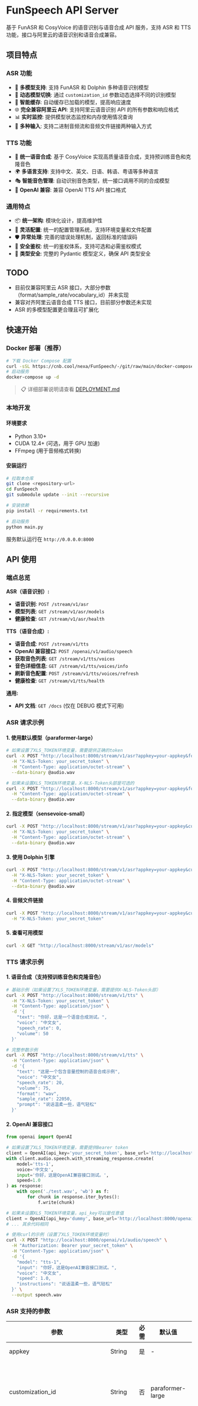 # FunSpeech API Server

基于 FunASR 和 CosyVoice 的语音识别与语音合成 API 服务，支持 ASR 和 TTS 功能，接口与阿里云的语音识别和语音合成兼容。

## 项目特点

### ASR 功能

- 🚀 **多模型支持**: 支持 FunASR 和 Dolphin 多种语音识别模型
- 🔄 **动态模型切换**: 通过 `customization_id` 参数动态选择不同的识别模型
- 💾 **智能缓存**: 自动缓存已加载的模型，提高响应速度
- 🌐 **完全兼容阿里云 API**: 支持阿里云语音识别 API 的所有参数和响应格式
- 📊 **实时监控**: 提供模型状态监控和内存使用情况查询
- 📱 **多种输入**: 支持二进制音频流和音频文件链接两种输入方式

### TTS 功能

- 🎵 **统一语音合成**: 基于 CosyVoice 实现高质量语音合成，支持预训练音色和克隆音色
- 🌍 **多语言支持**: 支持中文、英文、日语、韩语、粤语等多种语言
- 🎭 **智能音色管理**: 自动识别音色类型，统一接口调用不同的合成模型
- 🔗 **OpenAI 兼容**: 兼容 OpenAI TTS API 接口格式

### 通用特点

- 📦 **统一架构**: 模块化设计，提高维护性
- 🔧 **灵活配置**: 统一的配置管理系统，支持环境变量和文件配置
- 🛡️ **异常处理**: 完善的错误处理机制，返回标准的错误码
- 🔐 **安全鉴权**: 统一的鉴权体系，支持可选和必需鉴权模式
- 📝 **类型安全**: 完整的 Pydantic 模型定义，确保 API 类型安全

## TODO

- 目前仅兼容阿里云 ASR 接口，大部分参数（format/sample_rate/vocabulary_id）并未实现
- 兼容对齐阿里云语音合成 TTS 接口，目前部分参数还未实现
- ASR 的多模型配置更合理且可扩展化

## 快速开始

### Docker 部署（推荐）

```bash
# 下载 Docker Compose 配置
curl -sSL https://cnb.cool/nexa/FunSpeech/-/git/raw/main/docker-compose.yml -o docker-compose.yml
# 启动服务
docker-compose up -d
```

> 📋 详细部署说明请查看 [DEPLOYMENT.md](./DEPLOYMENT.md)

### 本地开发

#### 环境要求

- Python 3.10+
- CUDA 12.4+ (可选，用于 GPU 加速)
- FFmpeg (用于音频格式转换)

#### 安装运行

```bash
# 拉取本仓库
git clone <repository-url>
cd FunSpeech
git submodule update --init --recursive

# 安装依赖
pip install -r requirements.txt

# 启动服务
python main.py
```

服务默认运行在 `http://0.0.0.0:8000`

## API 使用

### 端点总览

**ASR（语音识别）:**

- **语音识别**: `POST /stream/v1/asr`
- **模型列表**: `GET /stream/v1/asr/models`
- **健康检查**: `GET /stream/v1/asr/health`

**TTS（语音合成）:**

- **语音合成**: `POST /stream/v1/tts`
- **OpenAI 兼容接口**: `POST /openai/v1/audio/speech`
- **获取音色列表**: `GET /stream/v1/tts/voices`
- **音色详细信息**: `GET /stream/v1/tts/voices/info`
- **刷新音色配置**: `POST /stream/v1/tts/voices/refresh`
- **健康检查**: `GET /stream/v1/tts/health`

**通用:**

- **API 文档**: `GET /docs` (仅在 DEBUG 模式下可用)

### ASR 请求示例

#### 1. 使用默认模型（paraformer-large）

```bash
# 如果设置了XLS_TOKEN环境变量，需要提供正确的token
curl -X POST "http://localhost:8000/stream/v1/asr?appkey=your-appkey&format=wav&sample_rate=16000&enable_punctuation_prediction=true" \
  -H "X-NLS-Token: your_secret_token" \
  -H "Content-Type: application/octet-stream" \
  --data-binary @audio.wav

# 如果未设置XLS_TOKEN环境变量，X-NLS-Token头部是可选的
curl -X POST "http://localhost:8000/stream/v1/asr?appkey=your-appkey&format=wav&sample_rate=16000" \
  -H "Content-Type: application/octet-stream" \
  --data-binary @audio.wav
```

#### 2. 指定模型（sensevoice-small）

```bash
curl -X POST "http://localhost:8000/stream/v1/asr?appkey=your-appkey&customization_id=sensevoice-small&format=wav" \
  -H "X-NLS-Token: your_secret_token" \
  -H "Content-Type: application/octet-stream" \
  --data-binary @audio.wav
```

#### 3. 使用 Dolphin 引擎

```bash
curl -X POST "http://localhost:8000/stream/v1/asr?appkey=your-appkey&customization_id=dolphin-small&dolphin_lang_sym=zh&dolphin_region_sym=BEIJING" \
  -H "X-NLS-Token: your_secret_token" \
  -H "Content-Type: application/octet-stream" \
  --data-binary @audio.wav
```

#### 4. 音频文件链接

```bash
curl -X POST "http://localhost:8000/stream/v1/asr?appkey=your-appkey&customization_id=dolphin-small&audio_address=https://example.com/audio.wav" \
  -H "X-NLS-Token: your_secret_token"
```

#### 5. 查看可用模型

```bash
curl -X GET "http://localhost:8000/stream/v1/asr/models"
```

### TTS 请求示例

#### 1. 语音合成（支持预训练音色和克隆音色）

```bash
# 基础示例（如果设置了XLS_TOKEN环境变量，需要提供X-NLS-Token头部）
curl -X POST "http://localhost:8000/stream/v1/tts" \
  -H "X-NLS-Token: your_secret_token" \
  -H "Content-Type: application/json" \
  -d '{
    "text": "你好，这是一个语音合成测试。",
    "voice": "中文女",
    "speech_rate": 0,
    "volume": 50
  }'

# 完整参数示例
curl -X POST "http://localhost:8000/stream/v1/tts" \
  -H "Content-Type: application/json" \
  -d '{
    "text": "这是一个包含音量控制的语音合成示例",
    "voice": "中文女",
    "speech_rate": 20,
    "volume": 75,
    "format": "wav",
    "sample_rate": 22050,
    "prompt": "说话温柔一些，语气轻松"
  }'
```

#### 2. OpenAI 兼容接口

```python
from openai import OpenAI

# 如果设置了XLS_TOKEN环境变量，需要提供Bearer token
client = OpenAI(api_key='your_secret_token', base_url='http://localhost:8000/openai/v1')
with client.audio.speech.with_streaming_response.create(
    model='tts-1',
    voice='中文女',
    input='你好，这是OpenAI兼容接口测试。',
    speed=1.0
) as response:
    with open('./test.wav', 'wb') as f:
        for chunk in response.iter_bytes():
            f.write(chunk)

# 如果未设置XLS_TOKEN环境变量，api_key可以是任意值
client = OpenAI(api_key='dummy', base_url='http://localhost:8000/openai/v1')
# ... 其余代码相同
```

```bash
# 使用curl的示例（设置了XLS_TOKEN环境变量时）
curl -X POST "http://localhost:8000/openai/v1/audio/speech" \
  -H "Authorization: Bearer your_secret_token" \
  -H "Content-Type: application/json" \
  -d '{
    "model": "tts-1",
    "input": "你好，这是OpenAI兼容接口测试。",
    "voice": "中文女",
    "speed": 1.0,
    "instructions": "说话温柔一些，语气轻松"
  }' \
  --output speech.wav
```

### ASR 支持的参数

| 参数                              | 类型    | 必需 | 默认值           | 描述                                                            |
| --------------------------------- | ------- | ---- | ---------------- | --------------------------------------------------------------- |
| appkey                            | String  | 是   | -                | 应用 Appkey                                                     |
| customization_id                  | String  | 否   | paraformer-large | ASR 模型 ID，可通过 /models 接口查看可用模型                    |
| format                            | String  | 否   | -                | 音频格式 (pcm, wav, opus, speex, amr, mp3, aac, m4a, flac, ogg) |
| sample_rate                       | Integer | 否   | 16000            | 音频采样率 (8000, 16000, 22050, 44100, 48000)                   |
| vocabulary_id                     | String  | 否   | -                | 热词表 (待实现) ID                                              |
| enable_punctuation_prediction     | Boolean | 否   | false            | 是否添加标点                                                    |
| enable_inverse_text_normalization | Boolean | 否   | false            | 中文数字转阿拉伯数字                                            |
| enable_voice_detection            | Boolean | 否   | false            | 是否启用语音检测                                                |
| disfluency                        | Boolean | 否   | false            | 过滤语气 (待实现) 词                                            |
| audio_address                     | String  | 否   | -                | 音频文件下载链接                                                |
| dolphin_lang_sym                  | String  | 否   | zh               | Dolphin 引擎语言符号                                            |
| dolphin_region_sym                | String  | 否   | SHANGHAI         | Dolphin 引擎区域符号                                            |

### TTS 支持的参数

#### 语音合成 (`/stream/v1/tts`)

| 参数        | 类型    | 必需 | 描述                                                                |
| ----------- | ------- | ---- | ------------------------------------------------------------------- |
| text        | String  | 是   | 待合成的文本                                                        |
| format      | String  | 否   | 音频编码格式 (pcm, wav, opus, speex, amr, mp3, aac, m4a, flac, ogg) |
| sample_rate | Integer | 否   | 音频采样率 (8000, 16000, 22050, 44100, 48000)                       |
| voice       | String  | 否   | 音色名称，支持预训练音色（中文女、中文男等）和克隆音色              |
| speech_rate | Float   | 否   | 语速 (-500~500，0 为正常语速，负值为减速，正值为加速)               |
| volume      | Integer | 否   | 音量大小 (0~100，默认值 50)                                         |
| prompt      | String  | 否   | 音色指导文本，用于指导 TTS 模型的音色生成风格                       |

**预训练音色**: 中文女, 中文男, 日语男, 粤语女, 英文女, 英文男, 韩语女  
**克隆音色**: 通过音色管理工具添加的自定义音色

#### OpenAI 兼容接口 (`/openai/v1/audio/speech`)

| 参数            | 类型   | 必需 | 描述                              |
| --------------- | ------ | ---- | --------------------------------- |
| input           | String | 是   | 待合成的文本                      |
| voice           | String | 是   | 音色名称或参考音频路径            |
| speed           | Float  | 否   | 语速 (0.5-2.0)                    |
| model           | String | 否   | 模型名称 (兼容参数，固定为 tts-1) |
| response_format | String | 否   | 响应格式 (固定为 wav)             |
| instructions    | String | 否   | 音色指导文本，等同于 prompt 参数  |

### 支持的音色列表

#### 预训练音色（内置）

- **中文女**: 温柔甜美的中文女性音色
- **中文男**: 深沉稳重的中文男性音色
- **英文女**: 清晰自然的英文女性音色
- **英文男**: 低沉磁性的英文男性音色
- **日语男**: 标准的日语男性音色
- **韩语女**: 清新可爱的韩语女性音色
- **粤语女**: 地道的粤语女性音色

#### 克隆音色（可扩展）

克隆音色需要通过音色管理工具添加，步骤如下：

1. **准备音频和文本文件**：将参考音频文件（`.wav`）和对应的文本文件（`.txt`）放在 `app/services/tts/clone/` 目录下
2. **运行音色管理工具**：`python -m app.services.tts.clone.voice_manager --add <音色名称>`
3. **验证音色可用性**：`GET /stream/v1/tts/voices` 查看音色列表

**注意**：音色名称不能与预训练音色重名，音频文件建议长度为 3-15 秒，音质清晰无噪音。

### Prompt/Instructions 参数说明

#### 功能说明

`prompt`（常规接口）和 `instructions`（OpenAI 兼容接口）参数用于指导 TTS 模型的音色生成风格，两者功能完全相同。

> ⚠️ 目前该参数仅能适用于 **克隆音色**（CosyVoice2），预设音色（SFT）不适用。

#### 使用场景

- **情感控制**: "说话温柔一些" / "语气激动一些" / "说话轻松随意"
- **语速节奏**: "说话慢一点" / "说话节奏明快一些"
- **语调风格**: "用播音腔" / "用朗读的语调" / "像讲故事一样"
- **音色特点**: "声音低沉一些" / "声音甜美一些"

#### 使用建议

1. **简洁明确**: 指导文本应简洁明确，避免过于复杂的描述
2. **中文描述**: 推荐使用中文描述，效果更好
3. **合理长度**: 建议控制在 50 字以内，最长不超过 500 字
4. **适用音色**: 对克隆音色效果更明显，预训练音色也有一定效果

#### 示例

```json
{
  "text": "欢迎来到我们的语音服务平台",
  "voice": "中文女",
  "prompt": "说话温柔一些，像客服一样亲切"
}
```

```json
{
  "input": "今天天气真不错，适合出去走走",
  "voice": "中文男",
  "instructions": "说话轻松自然，像朋友聊天一样"
}
```

## ASR 模型配置

### models.json 配置文件

项目根目录下的 `models.json` 文件用于配置可用的语音识别模型：

```json
{
  "models": {
    "paraformer-large": {
      "name": "Paraformer Large",
      "path": "iic/speech_paraformer-large_asr_nat-zh-cn-16k-common-vocab8404-pytorch",
      "engine": "funasr",
      "description": "高精度中文语音识别模型",
      "languages": ["zh"],
      "default": true
    },
    "sensevoice-small": {
      "name": "SenseVoice Small",
      "path": "iic/SenseVoiceSmall",
      "engine": "funasr",
      "description": "通用语音识别模型，支持中英文混合识别",
      "languages": ["zh", "en"]
    },
    "dolphin-small": {
      "name": "Dolphin Small",
      "path": "DataoceanAI/dolphin-small",
      "engine": "dolphin",
      "size": "small",
      "description": "轻量级语音识别模型",
      "languages": ["zh", "en"]
    }
  }
}
```

### 配置字段说明

- `name`: 模型显示名称
- `path`: ModelScope Hub 上的模型路径
- `engine`: 引擎类型（funasr 或 dolphin）
- `description`: 模型描述
- `languages`: 支持的语言列表
- `default`: 是否为默认模型
- `size`: Dolphin 模型的大小（small/medium/large）

### 支持的 ASR 模型

#### FunASR 模型

- **Paraformer Large**: 高精度中文语音识别（默认）
- **SenseVoice Small**: 中英文混合识别
- **UniASR 2Pass**: 支持方言的中文识别

#### Dolphin 模型

- **Dolphin Small**: 轻量级模型，适合资源受限环境
- **Dolphin Medium**: 平衡性能与资源消耗
- **Dolphin Large**: 最高精度，适合对准确率要求高的场景

### 响应格式

#### ASR 成功响应

```json
{
  "task_id": "cf7b0c5339244ee29cd4e43fb97f****",
  "result": "北京的天气。",
  "status": 20000000,
  "message": "SUCCESS"
}
```

#### ASR 模型列表响应

```json
{
  "models": [
    {
      "id": "paraformer-large",
      "name": "Paraformer Large",
      "engine": "funasr",
      "description": "高精度中文语音识别模型",
      "languages": ["zh"],
      "default": true,
      "loaded": false,
      "path_exists": true
    }
  ],
  "total": 6,
  "loaded_count": 1
}
```

#### TTS 成功响应

```json
{
  "task_id": "tts_1640995200000_12345678",
  "audio_url": "/tmp/preset_voice_1640995200_1234.wav",
  "status": 20000000,
  "message": "SUCCESS"
}
```

#### 错误响应

```json
{
  "task_id": "8bae3613dfc54ebfa811a17d8a7a****",
  "result": "",
  "status": 40000001,
  "message": "Gateway:ACCESS_DENIED:The token 'c0c1e860f3*******de8091c68a' is invalid!"
}
```

## 鉴权说明

### 环境变量配置

通过环境变量 `XLS_TOKEN` 控制鉴权行为：

- **未设置 XLS_TOKEN**: 鉴权是可选的，客户端可以不提供 token
- **设置了 XLS_TOKEN**: 鉴权是必需的，客户端必须提供正确的 token

```bash
# 启用鉴权
export XLS_TOKEN=your_secret_token_here

# 禁用鉴权（不设置环境变量）
# unset XLS_TOKEN
```

### ASR 接口鉴权

**请求头格式**: `X-NLS-Token: <token>`

```bash
# 必需鉴权时
curl -H "X-NLS-Token: your_secret_token" ...

# 可选鉴权时
curl ...  # 无需提供X-NLS-Token头部
```

### TTS 接口鉴权

**普通 TTS 接口**: 使用 `X-NLS-Token` 头部（与 ASR 相同）

```bash
curl -H "X-NLS-Token: your_secret_token" ...
```

**OpenAI 兼容接口**: 使用 `Authorization: Bearer <token>` 头部

```bash
curl -H "Authorization: Bearer your_secret_token" ...
```

### 鉴权错误响应

当鉴权失败时，返回以下格式的错误：

```json
{
  "task_id": "xxx",
  "result": "",
  "status": 40000001,
  "message": "Gateway:ACCESS_DENIED:The token 'xxxx****' is invalid!"
}
```

## 状态码

| 状态码   | 描述             |
| -------- | ---------------- |
| 20000000 | 请求成功         |
| 40000001 | 身份认证失败     |
| 40000002 | 无效的消息       |
| 40000003 | 无效的参数       |
| 40000004 | 无效的音色参数   |
| 40000005 | 无效的语速参数   |
| 40000006 | 参考音频处理失败 |
| 40000011 | 缺少 appkey      |
| 40000012 | appkey 无效      |
| 40000013 | 参数错误         |
| 40000014 | 不支持的音频格式 |
| 40000015 | 不支持的采样率   |
| 40000021 | 音频数据为空     |
| 40000022 | 音频格式无效     |
| 40000023 | 音频文件过大     |
| 40000024 | 音频下载失败     |
| 41010101 | 不支持的采样率   |
| 50000000 | 内部服务错误     |
| 50000001 | 模型错误         |
| 50000002 | 音频处理失败     |

## 开发说明

### 模型配置

#### ASR 模型 (FunASR & Dolphin)

- **FunASR 模型**: 根据 `models.json` 配置动态加载
- **Dolphin 模型**: 根据 `models.json` 配置动态加载
- **VAD 模型**: `iic/speech_fsmn_vad_zh-cn-16k-common-pytorch`
- **标点模型**: `iic/punc_ct-transformer_zh-cn-common-vocab272727-pytorch`

#### TTS 模型 (CosyVoice)

- **SFT 模型**: `iic/CosyVoice-300M-SFT` (预训练音色)
- **TTS 模型**: `iic/CosyVoice2-0.5B` (音色克隆)

模型会在首次启动时自动下载，请确保网络连接正常。

### 兼容性说明

- **ASR**: 完全兼容阿里云语音识别 API，支持多模型动态切换，某些高级功能（如热词表）仅提供接口兼容性
- **TTS**: 兼容 OpenAI TTS API 格式，支持多种音色和克隆模式

